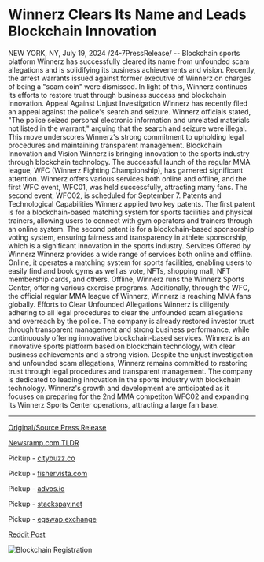 # Winnerz Clears Its Name and Leads Blockchain Innovation

NEW YORK, NY, July 19, 2024 /24-7PressRelease/ -- Blockchain sports platform Winnerz has successfully cleared its name from unfounded scam allegations and is solidifying its business achievements and vision. Recently, the arrest warrants issued against former executive of Winnerz on charges of being a "scam coin" were dismissed. In light of this, Winnerz continues its efforts to restore trust through business success and blockchain innovation.  Appeal Against Unjust Investigation Winnerz has recently filed an appeal against the police's search and seizure. Winnerz officials stated, "The police seized personal electronic information and unrelated materials not listed in the warrant," arguing that the search and seizure were illegal. This move underscores Winnerz's strong commitment to upholding legal procedures and maintaining transparent management.  Blockchain Innovation and Vision Winnerz is bringing innovation to the sports industry through blockchain technology. The successful launch of the regular MMA league, WFC (Winnerz Fighting Championship), has garnered significant attention. Winnerz offers various services both online and offline, and the first WFC event, WFC01, was held successfully, attracting many fans. The second event, WFC02, is scheduled for September 7.  Patents and Technological Capabilities Winnerz applied two key patents. The first patent is for a blockchain-based matching system for sports facilities and physical trainers, allowing users to connect with gym operators and trainers through an online system. The second patent is for a blockchain-based sponsorship voting system, ensuring fairness and transparency in athlete sponsorship, which is a significant innovation in the sports industry.   Services Offered by Winnerz Winnerz provides a wide range of services both online and offline. Online, it operates a matching system for sports facilities, enabling users to easily find and book gyms as well as vote, NFTs, shopping mall, NFT membership cards, and others. Offline, Winnerz runs the Winnerz Sports Center, offering various exercise programs. Additionally, through the WFC, the official regular MMA league of Winnerz, Winnerz is reaching MMA fans globally.  Efforts to Clear Unfounded Allegations Winnerz is diligently adhering to all legal procedures to clear the unfounded scam allegations and overreach by the police. The company is already restored investor trust through transparent management and strong business performance, while continuously offering innovative blockchain-based services.  Winnerz is an innovative sports platform based on blockchain technology, with clear business achievements and a strong vision. Despite the unjust investigation and unfounded scam allegations, Winnerz remains committed to restoring trust through legal procedures and transparent management. The company is dedicated to leading innovation in the sports industry with blockchain technology. Winnerz's growth and development are anticipated as it focuses on preparing for the 2nd MMA competiton WFC02 and expanding its Winnerz Sports Center operations, attracting a large fan base. 

---

[Original/Source Press Release](https://www.24-7pressrelease.com/press-release/512616/winnerz-clears-its-name-and-leads-blockchain-innovation)
                    

[Newsramp.com TLDR](https://newsramp.com/curated-news/winnerz-clears-name-from-scam-allegations-focuses-on-business-achievements-and-innovation/0f36433d1e14e4a97876d1b68cd47be0) 


Pickup - [citybuzz.co](https://citybuzz.co/2024/07/19/winnerz-overcomes-legal-challenges-advances-blockchain-innovation-in-sports-industry)

Pickup - [fishervista.com](https://fishervista.com/en/winnerz-vindicated-pioneers-blockchain-innovation-in-sports-industry/20245106)

Pickup - [advos.io](https://advos.io/en/winnerz-cleared-of-scam-allegations-pioneers-blockchain-innovation-in-sports-industry/20245106)

Pickup - [stackspay.net](https://stackspay.net/crypto-news/winnerz-clears-name-from-scam-allegations-focuses-on-business-achievements-and-innovation)

Pickup - [egswap.exchange](https://egswap.exchange/crypto-news/winnerz-clears-name-from-scam-allegations-focuses-on-business-achievements-and-innovation)
 



[Reddit Post](https://www.reddit.com/r/newsramp/comments/1e6xtsv/winnerz_clears_name_from_scam_allegations_focuses/) 



![Blockchain Registration](https://cdn.newsramp.app/24-7PressRelease/qrcode/247/19/numb5jzt.webp)